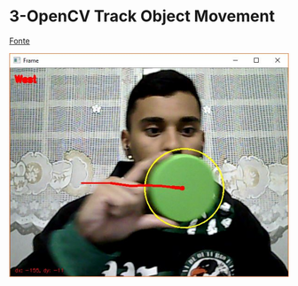 # 3-OpenCV Track Object Movement

[Fonte](https://www.pyimagesearch.com/2015/09/21/opencv-track-object-movement/)

![img](https://github.com/Brockzera/SpeedTCC/blob/master/Tutoriais/3-OpenCV%20Track%20Object%20Movement/TrackingBall.JPG)
